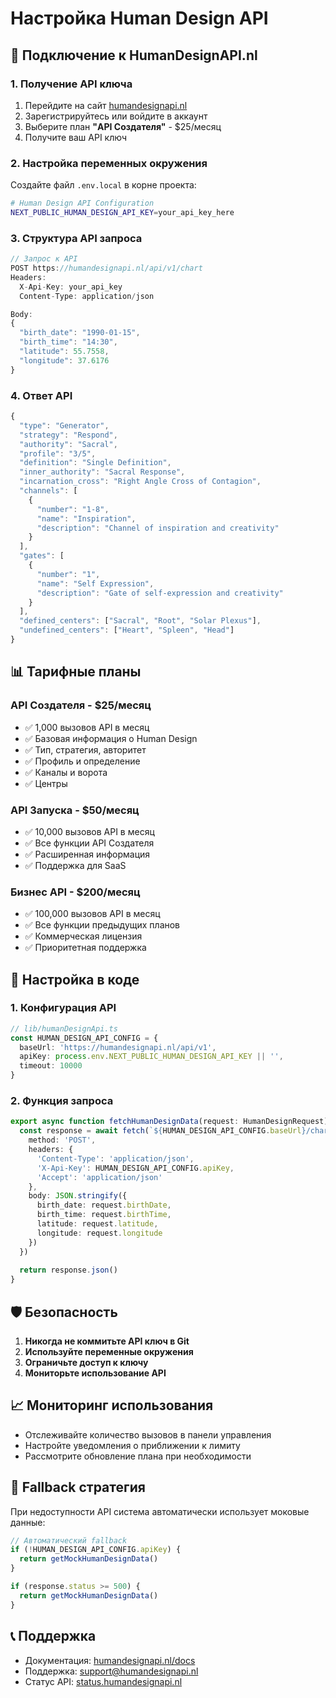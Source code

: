 # Настройка Human Design API

## 🚀 Подключение к HumanDesignAPI.nl

### 1. Получение API ключа

1. Перейдите на сайт [humandesignapi.nl](https://humandesignapi.nl)
2. Зарегистрируйтесь или войдите в аккаунт
3. Выберите план **"API Создателя"** - $25/месяц
4. Получите ваш API ключ

### 2. Настройка переменных окружения

Создайте файл `.env.local` в корне проекта:

```bash
# Human Design API Configuration
NEXT_PUBLIC_HUMAN_DESIGN_API_KEY=your_api_key_here
```

### 3. Структура API запроса

```typescript
// Запрос к API
POST https://humandesignapi.nl/api/v1/chart
Headers:
  X-Api-Key: your_api_key
  Content-Type: application/json

Body:
{
  "birth_date": "1990-01-15",
  "birth_time": "14:30",
  "latitude": 55.7558,
  "longitude": 37.6176
}
```

### 4. Ответ API

```typescript
{
  "type": "Generator",
  "strategy": "Respond", 
  "authority": "Sacral",
  "profile": "3/5",
  "definition": "Single Definition",
  "inner_authority": "Sacral Response",
  "incarnation_cross": "Right Angle Cross of Contagion",
  "channels": [
    {
      "number": "1-8",
      "name": "Inspiration",
      "description": "Channel of inspiration and creativity"
    }
  ],
  "gates": [
    {
      "number": "1",
      "name": "Self Expression", 
      "description": "Gate of self-expression and creativity"
    }
  ],
  "defined_centers": ["Sacral", "Root", "Solar Plexus"],
  "undefined_centers": ["Heart", "Spleen", "Head"]
}
```

## 📊 Тарифные планы

### API Создателя - $25/месяц
- ✅ 1,000 вызовов API в месяц
- ✅ Базовая информация о Human Design
- ✅ Тип, стратегия, авторитет
- ✅ Профиль и определение
- ✅ Каналы и ворота
- ✅ Центры

### API Запуска - $50/месяц
- ✅ 10,000 вызовов API в месяц
- ✅ Все функции API Создателя
- ✅ Расширенная информация
- ✅ Поддержка для SaaS

### Бизнес API - $200/месяц
- ✅ 100,000 вызовов API в месяц
- ✅ Все функции предыдущих планов
- ✅ Коммерческая лицензия
- ✅ Приоритетная поддержка

## 🔧 Настройка в коде

### 1. Конфигурация API

```typescript
// lib/humanDesignApi.ts
const HUMAN_DESIGN_API_CONFIG = {
  baseUrl: 'https://humandesignapi.nl/api/v1',
  apiKey: process.env.NEXT_PUBLIC_HUMAN_DESIGN_API_KEY || '',
  timeout: 10000
}
```

### 2. Функция запроса

```typescript
export async function fetchHumanDesignData(request: HumanDesignRequest): Promise<HumanDesignResponse> {
  const response = await fetch(`${HUMAN_DESIGN_API_CONFIG.baseUrl}/chart`, {
    method: 'POST',
    headers: {
      'Content-Type': 'application/json',
      'X-Api-Key': HUMAN_DESIGN_API_CONFIG.apiKey,
      'Accept': 'application/json'
    },
    body: JSON.stringify({
      birth_date: request.birthDate,
      birth_time: request.birthTime,
      latitude: request.latitude,
      longitude: request.longitude
    })
  })
  
  return response.json()
}
```

## 🛡️ Безопасность

1. **Никогда не коммитьте API ключ в Git**
2. **Используйте переменные окружения**
3. **Ограничьте доступ к ключу**
4. **Мониторьте использование API**

## 📈 Мониторинг использования

- Отслеживайте количество вызовов в панели управления
- Настройте уведомления о приближении к лимиту
- Рассмотрите обновление плана при необходимости

## 🔄 Fallback стратегия

При недоступности API система автоматически использует моковые данные:

```typescript
// Автоматический fallback
if (!HUMAN_DESIGN_API_CONFIG.apiKey) {
  return getMockHumanDesignData()
}

if (response.status >= 500) {
  return getMockHumanDesignData()
}
```

## 📞 Поддержка

- Документация: [humandesignapi.nl/docs](https://humandesignapi.nl/docs)
- Поддержка: support@humandesignapi.nl
- Статус API: [status.humandesignapi.nl](https://status.humandesignapi.nl)



